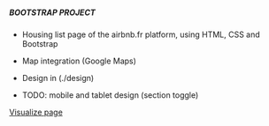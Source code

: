 ##### BOOTSTRAP PROJECT #####

- Housing list page of the airbnb.fr platform, using HTML, CSS and Bootstrap

- Map integration (Google Maps)

- Design in (./design)

- TODO: mobile and tablet design (section toggle)

[Visualize page](https://ldev0422.github.io/bootnb/)

